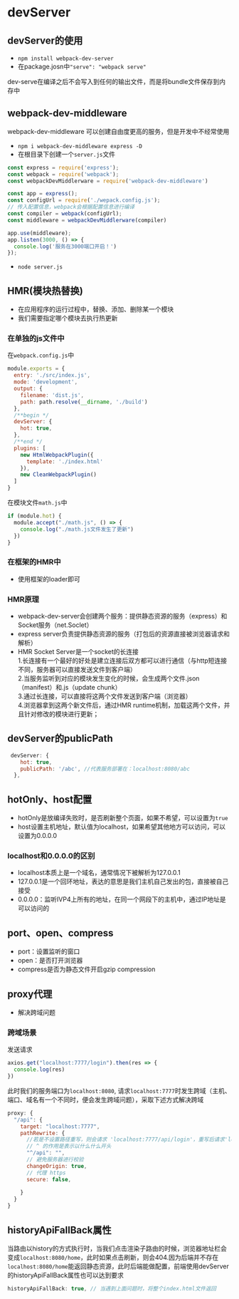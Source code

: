 # devServer

## devServer的使用

- `npm install webpack-dev-server`
- 在package.josn中`"serve": "webpack serve"`

dev-serve在编译之后不会写入到任何的输出文件，而是将bundle文件保存到内存中

## webpack-dev-middleware

webpack-dev-middleware 可以创建自由度更高的服务，但是开发中不经常使用

- `npm i webpack-dev-middleware express -D`
- 在根目录下创建一个`server.js`文件

```js
const express = require('express');
const webpack = require('webpack');
const webpackDevMiddlerware = require('webpack-dev-middleware')

const app = express();
const configUrl = require('./wepack.config.js');
// 传入配置信息，webpack会根据配置信息进行编译
const compiler = webpack(configUrl);
const middleware = webpackDevMiddlerware(compiler)

app.use(middleware);
app.listen(3000, () => {
  console.log('服务在3000端口开启！')
});
```

- `node server.js`

## HMR(模块热替换)

- 在应用程序的运行过程中，替换、添加、删除某一个模块
- 我们需要指定哪个模块去执行热更新

### 在单独的js文件中

在`webpack.config.js`中

```js
module.exports = {
  entry: './src/index.js',
  mode: 'development',
  output: {
    filename: 'dist.js',
    path: path.resolve(__dirname, './build')
  },
  /**begin */
  devServer: {
    hot: true,
  },
  /**end */
  plugins: [
    new HtmlWebpackPlugin({
      template: './index.html'
    }),
    new CleanWebpackPlugin()
  ]
}
```

在模块文件`math.js`中

```js
if (module.hot) {
  module.accept("./math.js", () => {
    console.log("./math.js文件发生了更新")
  })
}
```

### 在框架的HMR中

- 使用框架的loader即可

### HMR原理

- webpack-dev-server会创建两个服务：提供静态资源的服务（express）和Socket服务（net.Soclet）
- express server负责提供静态资源的服务（打包后的资源直接被浏览器请求和解析）
- HMR Socket Server是一个socket的长连接  
  1.长连接有一个最好的好处是建立连接后双方都可以进行通信（与http短连接不同，服务器可以直接发送文件到客户端）  
  2.当服务监听到对应的模块发生变化的时候，会生成两个文件.json（manifest）和.js（update chunk）  
  3.通过长连接，可以直接将这两个文件发送到客户端（浏览器）  
  4.浏览器拿到这两个新文件后，通过HMR runtime机制，加载这两个文件，并且针对修改的模块进行更新；

## devServer的publicPath

```js
 devServer: {
    hot: true,
    publicPath: '/abc', //代表服务部署在：localhost:8080/abc
  },
```

## hotOnly、host配置

- hotOnly是放编译失败时，是否刷新整个页面，如果不希望，可以设置为`true`
- host设置主机地址，默认值为localhost，如果希望其他地方可以访问，可以设置为0.0.0.0

### localhost和0.0.0.0的区别

- localhost本质上是一个域名，通常情况下被解析为127.0.0.1
- 127.0.0.1是一个回环地址，表达的意思是我们主机自己发出的包，直接被自己接受
- 0.0.0.0：监听IVP4上所有的地址，在同一个网段下的主机中，通过IP地址是可以访问的

## port、open、compress

- port：设置监听的窗口
- open：是否打开浏览器
- compress是否为静态文件开启gzip compression

## proxy代理

- 解决跨域问题

### 跨域场景

发送请求

```js
axios.get("localhost:7777/login").then(res => {
  console.log(res)
})
```

此时我们的服务端口为`localhost:8080`, 请求`localhost:7777`时发生跨域（主机、端口、域名有一个不同时，便会发生跨域问题），采取下述方式解决跨域

```js
proxy: {
  "/api": {
    target: "localhost:7777",
    pathRewrite: {
      //若是不设置路径重写，则会请求 'localhost:7777/api/login'，重写后请求'localhost:7777/login',
      // ^ 的作用是表示以什么什么开头 
      "^/api": "",
      // 避免服务器进行校验
      changeOrigin: true,
      // 代理 https
      secure: false,
      
    }
  }
}
```

## historyApiFallBack属性

当路由以history的方式执行时，当我们点击渲染子路由的时候，浏览器地址栏会变成`localhost:8080/home`，此时如果点击刷新，则会404.因为后端并不存在`localhost:8080/home`能返回静态资源，此时后端能做配置，前端使用devServer的historyApiFallBack属性也可以达到要求

```js
historyApiFallBack: true, // 当遇到上面问题时，将整个index.html文件返回
```

